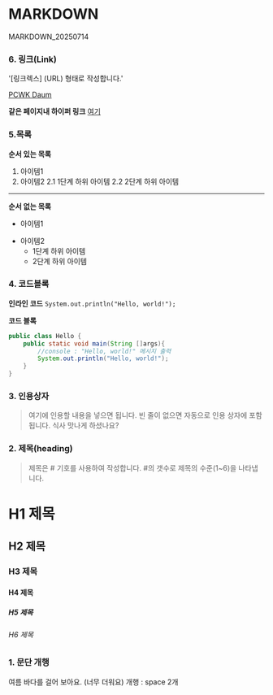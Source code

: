 # MARKDOWN
MARKDOWN_20250714
### 6. 링크(Link)
'[링크렉스] (URL) 형태로 작성합니다.'

[PCWK Daum](https://cafe.daum.net/pcwk)

**같은 페이지내 하이퍼 링크**
[여기](#4-코드블록)

### 5.목록
**순서 있는 목록**
1. 아이템1
2. 아이템2
   2.1 1단계 하위 아이템
   2.2 2단계 하위 아이템

---
**순서 없는 목록**
- 아이템1
+ 아이템2
  - 1단계 하위 아이템
  - 2단계 하위 아이템
 

### 4. 코드블록
**인라인 코드**
`System.out.println("Hello, world!");`

**코드 블록**
```java
public class Hello {
	public static void main(String []args){
		//console : "Hello, world!" 메시지 출력
		System.out.println("Hello, world!");
	}
}
```

### 3. 인용상자
>여기에 인용할 내용을 넣으면 됩니다.
>빈 줄이 없으면 자동으로 인용 상자에 포함됩니다.
식사 맛나게 하셨나요?

### 2. 제목(heading)
>제목은 # 기호를 사용하여 작성합니다. #의 갯수로 제목의 수준(1~6)을 나타냅니다.
# H1 제목
## H2 제목
### H3 제목
#### H4 제목
##### H5 제목
###### H6 제목


### 1. 문단 개행
여름 바다를 걸어 보아요.
(너무 더워요)
개행 : space 2개
